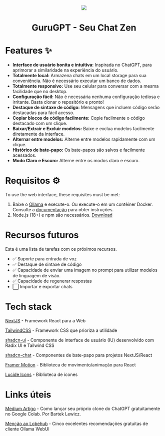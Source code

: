 <div align="center">
  <img src="ollama-nextjs-ui.gif">
</div>

<h1 align="center">
  GuruGPT - Seu Chat Zen
</h1>

<div align="center">
  
</div>

# Features ✨

- **Interface de usuário bonita e intuitiva:** Inspirada no ChatGPT, para aprimorar a similaridade na experiência do usuário.
- **Totalmente local:** Armazena chats em um local storage para sua conveniência. Não é necessário executar um banco de dados.
- **Totalmente responsivo:** Use seu celular para conversar com a mesma facilidade que no desktop.
- **Configuração fácil:** Não é necessária nenhuma configuração tediosa e irritante. Basta clonar o repositório e pronto!
- **Destaque de sintaxe de código:** Mensagens que incluem código serão destacadas para fácil acesso.
- **Copiar blocos de código facilmente:** Copie facilmente o código destacado com um clique.
- **Baixar/Extrair e Excluir modelos:** Baixe e exclua modelos facilmente diretamente da interface.
- **Alternar entre modelos:** Alterne entre modelos rapidamente com um clique.
- **Histórico de bate-papo:** Os bate-papos são salvos e facilmente acessados.
- **Modo Claro e Escuro:** Alterne entre os modos claro e escuro.

# Requisitos ⚙️

To use the web interface, these requisites must be met:

1. Baixe o [Ollama](https://ollama.com/download) e execute-o. Ou execute-o em um contêiner Docker. Consulte a [documentação](https://github.com/ollama/ollama) para obter instruções.
2. Node.js (18+) e npm são necessários. [Download](https://nodejs.org/en/download)

# Recursos futuros

Esta é uma lista de tarefas com os próximos recursos.

- ✅ Suporte para entrada de voz
- ✅ Destaque de sintaxe de código
- ✅ Capacidade de enviar uma imagem no prompt para utilizar modelos de linguagem de visão.
- ✅ Capacidade de regenerar respostas
- ⬜️ Importar e exportar chats

# Tech stack

[NextJS](https://nextjs.org/) - Framework React para a Web

[TailwindCSS](https://tailwindcss.com/) - Framework CSS que prioriza a utilidade

[shadcn-ui](https://ui.shadcn.com/) - Componente de interface de usuário (IU) desenvolvido com Radix UI e Tailwind CSS

[shadcn-chat](https://github.com/jakobhoeg/shadcn-chat) - Componentes de bate-papo para projetos NextJS/React

[Framer Motion](https://www.framer.com/motion/) - Biblioteca de movimento/animação para React

[Lucide Icons](https://lucide.dev/) - Biblioteca de ícones

# Links úteis

[Medium Artigo](https://medium.com/@bartek.lewicz/launch-your-own-chatgpt-clone-for-free-on-colab-shareable-and-online-in-less-than-10-minutes-da19e44be5eb) - Como lançar seu próprio clone do ChatGPT gratuitamente no Google Colab. Por Bartek Lewicz.

[Menção ao Lobehub](https://lobehub.com/blog/5-ollama-web-ui-recommendation#5-next-js-ollama-llm-ui) - Cinco excelentes recomendações gratuitas de cliente Ollama WebUI
